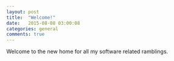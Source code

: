 ```yaml
---
layout: post
title:  "Welcome!"
date:   2015-08-08 03:00:08
categories: general 
comments: true
---
```

Welcome to the new home for all my software related ramblings.
